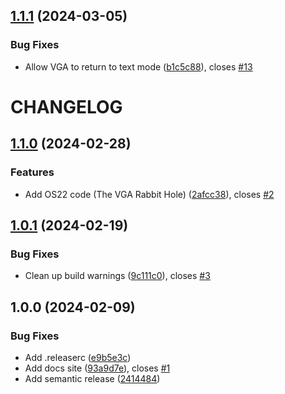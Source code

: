 ## [1.1.1](https://gitlab.com/pagekey/apps/pkos/pkos/compare/1.1.0...1.1.1) (2024-03-05)


### Bug Fixes

* Allow VGA to return to text mode ([b1c5c88](https://gitlab.com/pagekey/apps/pkos/pkos/commit/b1c5c88d27aa3dd26d547dca3bd4db5ef90ffb4d)), closes [#13](https://gitlab.com/pagekey/apps/pkos/pkos/issues/13)

# CHANGELOG

## [1.1.0](https://gitlab.com/pagekey/apps/pkos/pkos/compare/1.0.1...1.1.0) (2024-02-28)


### Features

* Add OS22 code (The VGA Rabbit Hole) ([2afcc38](https://gitlab.com/pagekey/apps/pkos/pkos/commit/2afcc38b2231a7c9d33d2e6ab9b00e36eb049ba1)), closes [#2](https://gitlab.com/pagekey/apps/pkos/pkos/issues/2)

## [1.0.1](https://gitlab.com/pagekey/apps/pkos/pkos/compare/1.0.0...1.0.1) (2024-02-19)


### Bug Fixes

* Clean up build warnings ([9c111c0](https://gitlab.com/pagekey/apps/pkos/pkos/commit/9c111c0236e315ed98bb9dd3f217dcae1623fe62)), closes [#3](https://gitlab.com/pagekey/apps/pkos/pkos/issues/3)

## 1.0.0 (2024-02-09)


### Bug Fixes

* Add .releaserc ([e9b5e3c](https://gitlab.com/pagekey/apps/pkos/pkos/commit/e9b5e3cfbc4d72379f1f72e270436a12ea327747))
* Add docs site ([93a9d7e](https://gitlab.com/pagekey/apps/pkos/pkos/commit/93a9d7e7ff6b711e706c7a53979194664ef9b628)), closes [#1](https://gitlab.com/pagekey/apps/pkos/pkos/issues/1)
* Add semantic release ([2414484](https://gitlab.com/pagekey/apps/pkos/pkos/commit/241448455d40500a0152ed769b25885f1b633397))
